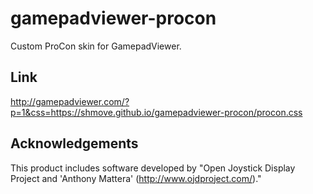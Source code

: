 # gamepadviewer-procon
Custom ProCon skin for GamepadViewer.

## Link
http://gamepadviewer.com/?p=1&css=https://shmove.github.io/gamepadviewer-procon/procon.css

## Acknowledgements
This product includes software developed by "Open Joystick Display Project and 'Anthony Mattera' (http://www.ojdproject.com/)."
